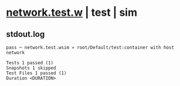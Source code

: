 # [network.test.w](../../../../../../tests/sdk_tests/container/network.test.w) | test | sim

## stdout.log
```log
pass ─ network.test.wsim » root/Default/test:container with host network

Tests 1 passed (1)
Snapshots 1 skipped
Test Files 1 passed (1)
Duration <DURATION>
```

